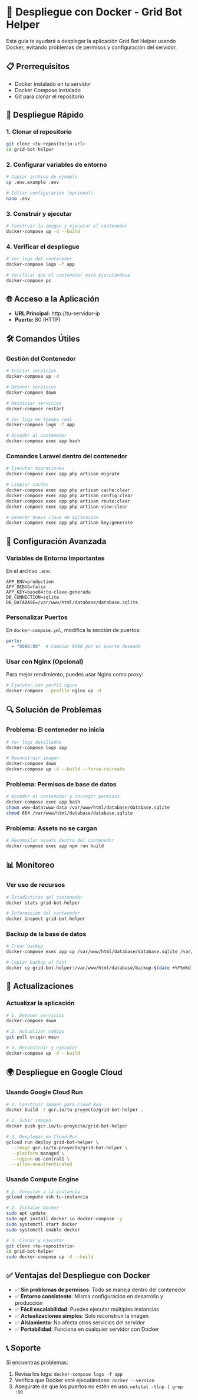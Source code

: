 # 🐳 Despliegue con Docker - Grid Bot Helper

Esta guía te ayudará a desplegar la aplicación Grid Bot Helper usando Docker, evitando problemas de permisos y configuración del servidor.

## 📋 Prerrequisitos

- Docker instalado en tu servidor
- Docker Compose instalado
- Git para clonar el repositorio

## 🚀 Despliegue Rápido

### 1. Clonar el repositorio
```bash
git clone <tu-repositorio-url>
cd grid-bot-helper
```

### 2. Configurar variables de entorno
```bash
# Copiar archivo de ejemplo
cp .env.example .env

# Editar configuración (opcional)
nano .env
```

### 3. Construir y ejecutar
```bash
# Construir la imagen y ejecutar el contenedor
docker-compose up -d --build
```

### 4. Verificar el despliegue
```bash
# Ver logs del contenedor
docker-compose logs -f app

# Verificar que el contenedor esté ejecutándose
docker-compose ps
```

## 🌐 Acceso a la Aplicación

- **URL Principal:** http://tu-servidor-ip
- **Puerto:** 80 (HTTP)

## 🛠️ Comandos Útiles

### Gestión del Contenedor
```bash
# Iniciar servicios
docker-compose up -d

# Detener servicios
docker-compose down

# Reiniciar servicios
docker-compose restart

# Ver logs en tiempo real
docker-compose logs -f app

# Acceder al contenedor
docker-compose exec app bash
```

### Comandos Laravel dentro del contenedor
```bash
# Ejecutar migraciones
docker-compose exec app php artisan migrate

# Limpiar cachés
docker-compose exec app php artisan cache:clear
docker-compose exec app php artisan config:clear
docker-compose exec app php artisan route:clear
docker-compose exec app php artisan view:clear

# Generar nueva clave de aplicación
docker-compose exec app php artisan key:generate
```

## 🔧 Configuración Avanzada

### Variables de Entorno Importantes

En el archivo `.env`:
```env
APP_ENV=production
APP_DEBUG=false
APP_KEY=base64:tu-clave-generada
DB_CONNECTION=sqlite
DB_DATABASE=/var/www/html/database/database.sqlite
```

### Personalizar Puertos

En `docker-compose.yml`, modifica la sección de puertos:
```yaml
ports:
  - "8080:80"  # Cambiar 8080 por el puerto deseado
```

### Usar con Nginx (Opcional)

Para mejor rendimiento, puedes usar Nginx como proxy:
```bash
# Ejecutar con perfil nginx
docker-compose --profile nginx up -d
```

## 🔍 Solución de Problemas

### Problema: El contenedor no inicia
```bash
# Ver logs detallados
docker-compose logs app

# Reconstruir imagen
docker-compose down
docker-compose up -d --build --force-recreate
```

### Problema: Permisos de base de datos
```bash
# Acceder al contenedor y corregir permisos
docker-compose exec app bash
chown www-data:www-data /var/www/html/database/database.sqlite
chmod 664 /var/www/html/database/database.sqlite
```

### Problema: Assets no se cargan
```bash
# Recompilar assets dentro del contenedor
docker-compose exec app npm run build
```

## 📊 Monitoreo

### Ver uso de recursos
```bash
# Estadísticas del contenedor
docker stats grid-bot-helper

# Información del contenedor
docker inspect grid-bot-helper
```

### Backup de la base de datos
```bash
# Crear backup
docker-compose exec app cp /var/www/html/database/database.sqlite /var/www/html/database/backup-$(date +%Y%m%d).sqlite

# Copiar backup al host
docker cp grid-bot-helper:/var/www/html/database/backup-$(date +%Y%m%d).sqlite ./
```

## 🔄 Actualizaciones

### Actualizar la aplicación
```bash
# 1. Detener servicios
docker-compose down

# 2. Actualizar código
git pull origin main

# 3. Reconstruir y ejecutar
docker-compose up -d --build
```

## 🌍 Despliegue en Google Cloud

### Usando Google Cloud Run
```bash
# 1. Construir imagen para Cloud Run
docker build -t gcr.io/tu-proyecto/grid-bot-helper .

# 2. Subir imagen
docker push gcr.io/tu-proyecto/grid-bot-helper

# 3. Desplegar en Cloud Run
gcloud run deploy grid-bot-helper \
  --image gcr.io/tu-proyecto/grid-bot-helper \
  --platform managed \
  --region us-central1 \
  --allow-unauthenticated
```

### Usando Compute Engine
```bash
# 1. Conectar a la instancia
gcloud compute ssh tu-instancia

# 2. Instalar Docker
sudo apt update
sudo apt install docker.io docker-compose -y
sudo systemctl start docker
sudo systemctl enable docker

# 3. Clonar y ejecutar
git clone <tu-repositorio>
cd grid-bot-helper
sudo docker-compose up -d --build
```

## ✅ Ventajas del Despliegue con Docker

- ✅ **Sin problemas de permisos**: Todo se maneja dentro del contenedor
- ✅ **Entorno consistente**: Misma configuración en desarrollo y producción
- ✅ **Fácil escalabilidad**: Puedes ejecutar múltiples instancias
- ✅ **Actualizaciones simples**: Solo reconstruir la imagen
- ✅ **Aislamiento**: No afecta otros servicios del servidor
- ✅ **Portabilidad**: Funciona en cualquier servidor con Docker

## 📞 Soporte

Si encuentras problemas:
1. Revisa los logs: `docker-compose logs -f app`
2. Verifica que Docker esté ejecutándose: `docker --version`
3. Asegúrate de que los puertos no estén en uso: `netstat -tlnp | grep :80`